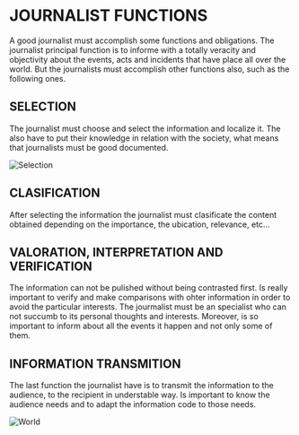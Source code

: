  
 # **JOURNALIST FUNCTIONS**

A good journalist must accomplish some functions and obligations. The journalist principal function is to informe with a totally veracity and objectivity about the events, acts and incidents that have place all over the world. But the journalists must accomplish other functions also, such as the following ones. 

## SELECTION

The journalist must choose and select the information and localize it. The also have to put their knowledge in relation with the society, what means that journalists must be good documented.

![Selection](https://thumbs.dreamstime.com/b/el-trabajo-en-equipo-nos-ayuda-seleccionar-la-mejor-información-para-traer-los-clientes-para-utilizar-en-trabajo-acertado-98508612.jpg) 


## CLASIFICATION 

After selecting the information the journalist must clasificate the content obtained depending on the importance, the ubication, relevance, etc…

## VALORATION, INTERPRETATION AND VERIFICATION

The information can not be pulished without being contrasted first. Is really important to verify and make comparisons with ohter information in order to avoid the particular interests. The jourmalist must be an specialist who can not succumb to its personal thoughts and interests. Moreover, is so important to inform about all the events it happen and not only some of them.

## INFORMATION TRANSMITION

The last function the journalist have is to transmit the information to the audience, to the recipient in understable way. Is important to know the audience needs and to adapt the information code to those needs.

![World](https://www.ucas.com/ucas/after-gcses/find-career-ideas/explore-jobs/job-profile/magazine-journalist)

